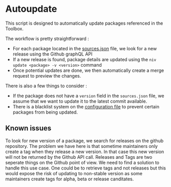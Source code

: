 # Autoupdate

This script is designed to automatically update packages referenced in the Toolbox.

The workflow is pretty straightforward :
- For each package located in the [sources.json](../nix/sources.json) file, we look for a new release using the Github graphQL API
- If a new release is found, package details are updated using the `niv update <package> -v <version>` command
- Once potential updates are done, we then automatically create a merge request to preview the changes.

There is also a few things to consider :
- If the package does not have a `version` field in the `sources.json` file, we assume that we want to update it to the latest commit available.
- There is a blacklist system on the [configuration file](config.yml) to prevent certain packages from being updated.

## Known issues

To look for new version of a package, we search for releases on the github repository. The problem we have here is that sometime maintainers only create a tag when they release a new version. In that case this new version will not be returned by the Github API call. Releases and Tags are two seperate things on the Github point of view. We need to find a solution to handle this use case. One could be to retrieve tags and not releases but this would expose the risk of updating to non-stable version as some maintainers create tags for alpha, beta or release canditates.


